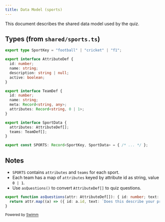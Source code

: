 ```yaml
---
title: Data Model (sports)
---
```


This document describes the shared data model used by the quiz.

## Types (from `shared/sports.ts`)

```ts
export type SportKey = "football" | "cricket" | "f1";

export interface AttributeDef {
  id: number;
  name: string;
  description: string | null;
  active: boolean;
}

export interface TeamDef {
  id: number;
  name: string;
  meta: Record<string, any>;
  attributes: Record<string, 0 | 1>;
}

export interface SportData {
  attributes: AttributeDef[];
  teams: TeamDef[];
}

export const SPORTS: Record<SportKey, SportData> = { /* ... */ };
```

## Notes

- `SPORTS` contains `attributes` and `teams` for each sport.
- Each team has a map of `attributes` keyed by attribute id as string, value `0 | 1`.
- Use `asQuestions()` to convert `AttributeDef[]` to quiz questions.

```ts
export function asQuestions(attr: AttributeDef[]): { id: number; text: string }[] {
  return attr.map((a) => ({ id: a.id, text: `Does this describe your preference: ${a.name}?` }));
}
```

<SwmMeta version="3.0.0" repo-id="Z2l0aHViJTNBJTNBU21hcnRmZWVkYmFjayUzQSUzQVByYXR5dXNoS2F1c2hhbDA5" repo-name="Smartfeedback"><sup>Powered by [Swimm](https://app.swimm.io/)</sup></SwmMeta>
